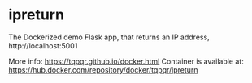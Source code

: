 # ipreturn
The Dockerized demo Flask app, that returns an IP address, http://localhost:5001 

More info: https://tqpqr.github.io/docker.html
Container is available at: https://hub.docker.com/repository/docker/tqpqr/ipreturn
